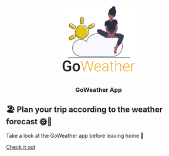 <h1 align="center">
    <img alt="GoWeather" src="./.github/logo.png" width="200px" />
</h1>

<h3 align="center">
  GoWeather App
</h3>

## 🏖 Plan your trip according to the weather forecast 🌞🌚
<p>
Take a look at the GoWeather app before leaving home 🚗
</p>


[Check it out](https://weather-schlickmann.netlify.com/)
